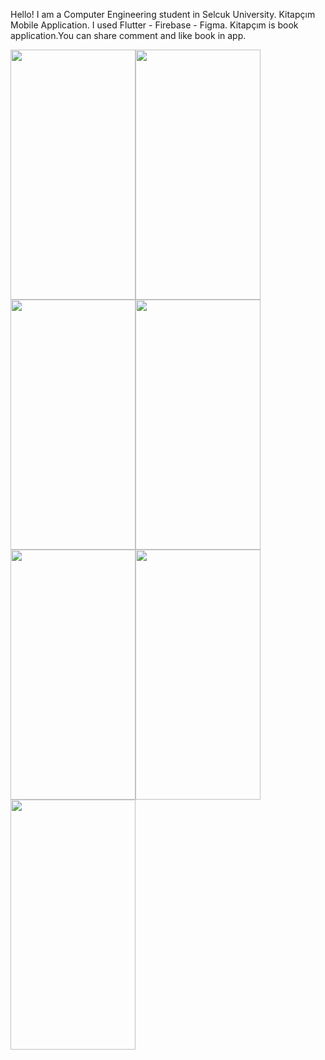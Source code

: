 Hello! I am a Computer Engineering student in Selcuk University.
Kitapçım Mobile Application.
I used Flutter - Firebase - Figma.
Kitapçım is book application.You can share comment and like book in app.

<img src ="https://user-images.githubusercontent.com/70198902/205133007-5e51f7e5-79bf-4607-968d-fd67cff6ff28.png" width="200" height="400"/><img src ="https://user-images.githubusercontent.com/70198902/205132980-9933c826-54b3-44ff-a331-7f6dddc89b56.png" width="200" height="400"/><img src ="https://user-images.githubusercontent.com/70198902/205132964-61604393-fc19-411a-afc6-27c7bd965db1.png" width="200" height="400"/><img src ="https://user-images.githubusercontent.com/70198902/205132928-4819d1fc-8329-43c3-a458-8fe9109d98e6.png" width="200" height="400"/><img src ="https://user-images.githubusercontent.com/70198902/205132912-aea28c52-606a-4ff3-9892-fe420b1ac722.png" width="200" height="400"/><img src ="https://user-images.githubusercontent.com/70198902/205133021-912ea78e-0fb5-4ceb-8b0d-5e3d0cb712a5.png" width="200" height="400"/><img src ="https://user-images.githubusercontent.com/70198902/205133015-7756e8d7-081c-4788-8d3a-c782fb21ed44.png" width="200" height="400"/>



